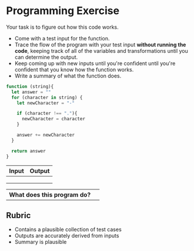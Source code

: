 # Programming Exercise

Your task is to figure out how this code works.

* Come with a test input for the function.
* Trace the flow of the program with your test input **without running the code**, keeping track of all of the variables and transformations until you can determine the output.
* Keep coming up with new inputs until you're confident until you're confident that you know how the function works.
* Write a summary of what the function does.

```js
function (string){
  let answer = ""
  for (character in string) {
    let newCharacter = "-"

    if (character !== "."){
      newCharacter = character
    }

    answer += newCharacter
  }

  return answer
}
```

| Input | Output |
| ----- | ------ |
|       |        | 
|       |        | 
|       |        | 

<table>
  <tr>
    <th>What does this program do?</th>
    <td></td>
  </tr>
</table>

## Rubric

* Contains a plausible collection of test cases
* Outputs are accurately derived from inputs
* Summary is plausible
